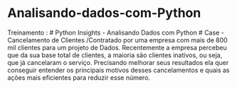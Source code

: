 # Analisando-dados-com-Python
Treinamento : # Python Insights - Analisando Dados com Python  # Case - Cancelamento de Clientes /Contratado por uma empresa com mais de 800 mil clientes para um projeto de Dados.  Recentemente a empresa percebeu que da sua base total de clientes, a maioria são clientes inativos, ou seja, que já cancelaram o serviço.
Precisando melhorar seus resultados ela quer conseguir entender os principais motivos desses cancelamentos e quais as ações mais eficientes para reduzir esse número.
